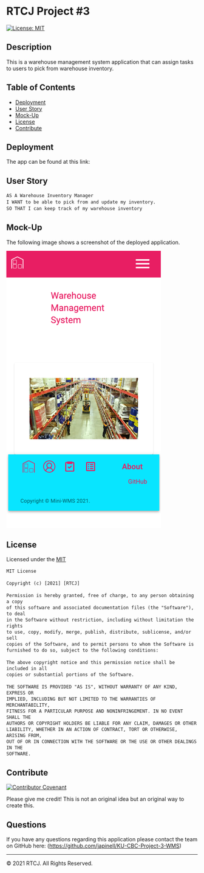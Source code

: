 # RTCJ Project #3

[![License: MIT](https://img.shields.io/badge/License-MIT-yellow.svg)](https://opensource.org/licenses/MIT)

## Description

This is a warehouse management system application that can assign tasks to users to pick from warehouse inventory.

## Table of Contents

- [Deployment](#deployment)
- [User Story](#user-story)
- [Mock-Up](#mock-up)
- [License](#license)
- [Contribute](#contribute)

## Deployment

The app can be found at this link:

## User Story

```md
AS A Warehouse Inventory Manager
I WANT to be able to pick from and update my inventory.
SO THAT I can keep track of my warehouse inventory
```

## Mock-Up

The following image shows a screenshot of the deployed application.

![Integration using Insomnia](./Assets/screenshot.png)

## License

Licensed under the [MIT](https://choosealicense.com/licenses/mit/)

    MIT License

    Copyright (c) [2021] [RTCJ]

    Permission is hereby granted, free of charge, to any person obtaining a copy
    of this software and associated documentation files (the "Software"), to deal
    in the Software without restriction, including without limitation the rights
    to use, copy, modify, merge, publish, distribute, sublicense, and/or sell
    copies of the Software, and to permit persons to whom the Software is
    furnished to do so, subject to the following conditions:

    The above copyright notice and this permission notice shall be included in all
    copies or substantial portions of the Software.

    THE SOFTWARE IS PROVIDED "AS IS", WITHOUT WARRANTY OF ANY KIND, EXPRESS OR
    IMPLIED, INCLUDING BUT NOT LIMITED TO THE WARRANTIES OF MERCHANTABILITY,
    FITNESS FOR A PARTICULAR PURPOSE AND NONINFRINGEMENT. IN NO EVENT SHALL THE
    AUTHORS OR COPYRIGHT HOLDERS BE LIABLE FOR ANY CLAIM, DAMAGES OR OTHER
    LIABILITY, WHETHER IN AN ACTION OF CONTRACT, TORT OR OTHERWISE, ARISING FROM,
    OUT OF OR IN CONNECTION WITH THE SOFTWARE OR THE USE OR OTHER DEALINGS IN THE
    SOFTWARE.

## Contribute

[![Contributor Covenant](https://img.shields.io/badge/Contributor%20Covenant-2.0-4baaaa.svg)](code_of_conduct.md)

Please give me credit! This is not an original idea but an original way to create this.

## Questions

If you have any questions regarding this application please contact the team on GitHub here: (https://github.com/japinell/KU-CBC-Project-3-WMS)

---

© 2021 RTCJ. All Rights Reserved.
